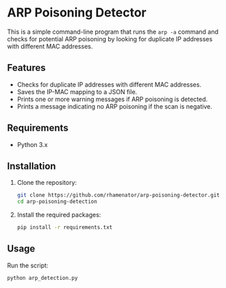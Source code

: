 # ARP Poisoning Detector

This is a simple command-line program that runs the `arp -a` command and checks for potential ARP poisoning by looking for duplicate IP addresses with different MAC addresses.

## Features

- Checks for duplicate IP addresses with different MAC addresses.
- Saves the IP-MAC mapping to a JSON file.
- Prints one or more warning messages if ARP poisoning is detected.
- Prints a message indicating no ARP poisoning if the scan is negative.

## Requirements

- Python 3.x

## Installation

1. Clone the repository:

    ```sh
    git clone https://github.com/rhamenator/arp-poisoning-detector.git
    cd arp-poisoning-detection
    ```

2. Install the required packages:

    ```sh
    pip install -r requirements.txt
    ```

## Usage

Run the script:

```sh
python arp_detection.py
